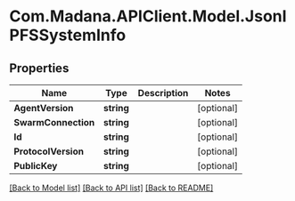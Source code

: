 
# Com.Madana.APIClient.Model.JsonIPFSSystemInfo

## Properties

Name | Type | Description | Notes
------------ | ------------- | ------------- | -------------
**AgentVersion** | **string** |  | [optional] 
**SwarmConnection** | **string** |  | [optional] 
**Id** | **string** |  | [optional] 
**ProtocolVersion** | **string** |  | [optional] 
**PublicKey** | **string** |  | [optional] 

[[Back to Model list]](../README.md#documentation-for-models)
[[Back to API list]](../README.md#documentation-for-api-endpoints)
[[Back to README]](../README.md)

